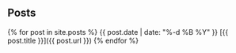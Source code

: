 ## Posts

{% for post in site.posts %}
  {{ post.date | date: "%-d %B %Y" }} [{{ post.title }}]({{ post.url }})
{% endfor %}
